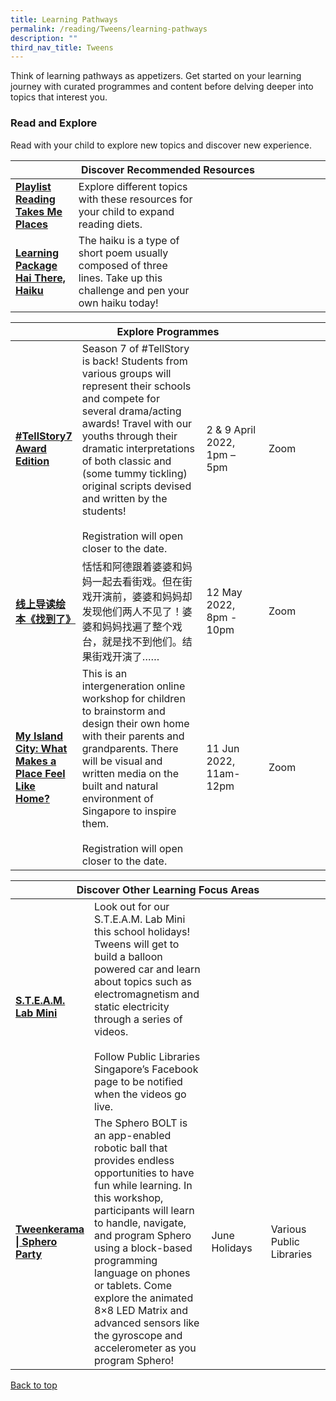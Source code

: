 ```yaml
---
title: Learning Pathways
permalink: /reading/Tweens/learning-pathways
description: ""
third_nav_title: Tweens
---
```

<style type="text/css">
/* Links */
.content a { color: #322987; }
.content a:focus,
.content a:hover { color: #28216c; }

/* Button Outline */
.bp-button { padding-left: 1.5rem; padding-right: 1.5rem; }
.bp-button.is-primary-outline { border: 1px solid #322987; color: #322987; background-color: transparent; text-decoration: none; }
.bp-button.is-primary-outline:focus,
.bp-button.is-primary-outline:hover { border: 1px solid #322987; color: #cff2e8; background-color: #322987; text-decoration: none; }

/* Responsive Iframe */
.responsive-iframe { position: absolute; top: 0; left: 0; bottom: 0; right: 0; width: 100%; height: 100%; }
.responsive-iframe-container { position: relative; overflow: hidden; width: 100%; }
.responsive-iframe-container.ratio-16by9 { padding-top: 56.25%; }
.responsive-iframe-container.ratio-4by3 { padding-top: 75%; }
.responsive-iframe-container.ratio-3by2 { padding-top: 66.66%; }
.responsive-iframe-container.ratio-1by1 { padding-top: 100%; }
</style>
Think of learning pathways as appetizers. Get started on your learning journey with curated programmes and content before delving deeper into topics that interest you.

<h3><b> Read and Explore</b></h3>
Read with your child to explore new topics and discover new experience.
<div class="horizontal-scroll margin--bottom--lg">
  <table class="generic-table">
    <thead>
      <tr>
        <th colspan="4" class="is-uppercase has-weight-normal">Discover Recommended Resources</th>
      </tr>
    </thead>
    <tbody>
      <tr>
        <td style="width: 20%;"><a href="/reading/tweens/content" target="_blank"><b>Playlist Reading Takes Me Places</b></a></td>
        <td style="width: 40%;"> Explore different topics with these resources for your child to expand reading diets.  </td>
        <td style="width: 20%;"> </td>
        <td style="width: 20%;"> </td>
      </tr>
      <tr>
        <td><a href="/reading/tweens/content"><b>Learning Package Hai There, Haiku</b></a></td>
        <td>The haiku is a type of short poem usually composed of three lines. Take up this challenge and pen your own haiku today! </td>
        <td></td>
        <td></td>
      </tr>
    </tbody>
  </table>
</div>

<div class="horizontal-scroll margin--bottom--lg">
  <table class="generic-table">
    <thead>
      <tr>
        <th colspan="4" class="is-uppercase has-weight-normal">Explore Programmes</th>
      </tr>
    </thead>
    <tbody>
      <tr>
        <td style="width: 20%;"><a href=" https://www.eventbrite.sg/o/golibrary-national-library-board-singapore-26735252849 " target="_blank"><b> #TellStory7 Award Edition </b></a></td>
        <td style="width: 40%;">Season 7 of #TellStory is back! Students from various groups will represent their schools and compete for several drama/acting awards! Travel with our youths through their dramatic interpretations of both classic and (some tummy tickling) original scripts devised and written by the students! 
<br><br> Registration will open closer to the date.</td>
<td style="width: 20%;"> 2 & 9 April 2022, 1pm – 5pm</td>
        <td style="width: 20%;">Zoom</td>
      </tr>
      <tr>
<td><a href=" https://www.eventbrite.sg/o/golibrary-national-library-board-singapore-26735252849" target="_blank"><b> 线上导读绘本《找到了》</b></a></td>
        <td>恬恬和阿德跟着婆婆和妈妈一起去看街戏。但在街戏开演前，婆婆和妈妈却发现他们两人不见了！婆婆和妈妈找遍了整个戏台，就是找不到他们。结果街戏开演了……</td>
             <td style="width: 20%;"> 12 May 2022, 8pm - 10pm </td>
        <td style="width: 20%;">Zoom</td>
        <tr>
<td><a href=" https://www.eventbrite.sg/o/golibrary-national-library-board-singapore-26735252849 " target="_blank"><b>My Island City: What Makes a Place Feel Like Home?</b></a></td>
        <td>This is an intergeneration online workshop for children to brainstorm and design their own home with their parents and grandparents.  There will be visual and written media on the built and natural environment of Singapore to inspire them.
					<br><br> Registration will open closer to the date.</td>
        <td>11 Jun 2022, <br>11am-12pm </td>
        <td>Zoom</td>
      </tr>
    </tbody>
  </table>
</div>

<div class="horizontal-scroll margin--bottom--lg">
  <table class="generic-table">
    <thead>
      <tr>
        <th colspan="4" class="is-uppercase has-weight-normal">Discover Other Learning Focus Areas</th>
      </tr>
    </thead>
    <tbody>
      <tr>
      <td style="width: 20%;"><a href="https://www.facebook.com/publiclibrarysg" target="_blank"><b> S.T.E.A.M. Lab Mini</b></a></td>
        <td style="width: 40%;"> Look out for our S.T.E.A.M. Lab Mini this school holidays! Tweens will get to build a balloon powered car and learn about topics such as electromagnetism and static electricity through a series of videos. <br><br>Follow Public Libraries Singapore’s Facebook page to be notified when the videos go live.</td>
        <td style="width: 20%;"></td>
        <td style="width: 20%;"></td>
      </tr>
			<tr>
<td style="width: 20%;"><a href=" https://www.eventbrite.sg/o/golibrary-national-library-board-singapore-26735252849" target="_blank"><b> Tweenkerama | Sphero Party </b></a></td>
        <td> The Sphero BOLT is an app-enabled robotic ball that provides endless opportunities to have fun while learning. In this workshop, participants will learn to handle, navigate, and program Sphero using a block-based programming language on phones or tablets. Come explore the animated 8×8 LED Matrix and advanced sensors like the gyroscope and accelerometer as you program Sphero! </td>
        <td> June Holidays</td>
        <td> Various Public Libraries</td>
      </tr>
  </tbody>
  </table>
</div>

<p class="has-text-right margin--top--xl"><a href="#main-content">Back to top</a></p>